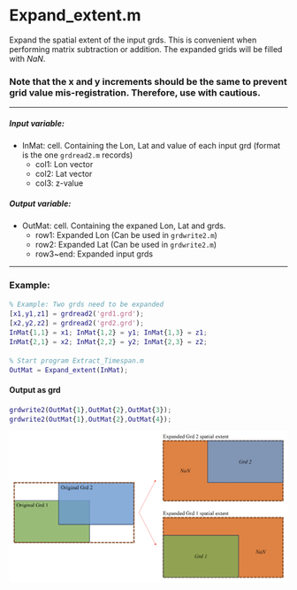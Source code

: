 # Expand_extent.m 

Expand the spatial extent of the input grds. This is convenient when performing matrix subtraction or addition. The expanded grids will be filled with *NaN*.

### Note that the x and y increments should be the same to prevent grid value mis-registration. Therefore, use with cautious.

---
##### Input variable:
   * InMat: cell. Containing the Lon, Lat and value of each input grd (format is the one `grdread2.m` records)  
     * col1: Lon vector
     * col2: Lat vector
     * col3: z-value
##### Output variable:
   * OutMat: cell. Containing the expaned Lon, Lat and grds.
     * row1: Expanded Lon (Can be used in `grdwrite2.m`)
     * row2: Expanded Lat (Can be used in `grdwrite2.m`)
     * row3~end: Expanded input grds 
---
### Example:
```MatLab
% Example: Two grds need to be expanded
[x1,y1,z1] = grdread2('grd1.grd');
[x2,y2,z2] = grdread2('grd2.grd');
InMat{1,1} = x1; InMat{1,2} = y1; InMat{1,3} = z1;
InMat{2,1} = x2; InMat{2,2} = y2; InMat{2,3} = z2;

% Start program Extract_Timespan.m
OutMat = Expand_extent(InMat);
```
#### Output as grd
```MatLab
grdwrite2(OutMat{1},OutMat{2},OutMat{3});
grdwrite2(OutMat{1},OutMat{2},OutMat{4});
```
![Example](https://github.com/LiChiehLin/3D_decomposition/blob/67b44218aa429ec1663b1bc329ccbd235cd5b05f/Figures/Expand_extent_Example.png)
